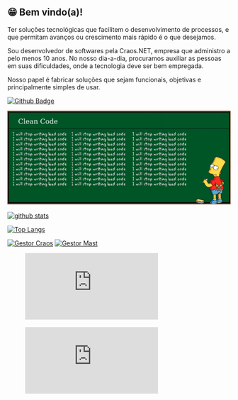 ## 😁 Bem vindo(a)! 

Ter soluções tecnológicas que facilitem o desenvolvimento de processos, e que permitam avanços ou crescimento mais rápido é o que desejamos.

Sou desenvolvedor de softwares pela Craos.NET, empresa que administro a pelo menos 10 anos. No nosso dia-a-dia, procuramos auxiliar as pessoas em suas dificuldades, onde a tecnologia deve ser bem empregada.

Nosso papel é fabricar soluções que sejam funcionais, objetivas e principalmente simples de usar.

[![Github Badge](https://img.shields.io/github/followers/oberdanbrito?label=Seguir&style=social)](https://github.com/oberdanbrito)

![image](https://github.com/OberdanBrito/OberdanBrito/blob/master/cleancode.png)

[![github stats](https://github-readme-stats.vercel.app/api?username=oberdanbrito&count_private=true&include_all_commits=true&show_icons=true?theme=buefy)](https://github.com/oberdanbrito/github-readme-stats)


[![Top Langs](https://github-readme-stats.vercel.app/api/top-langs/?username=oberdanbrito)](https://github.com/oberdanbrito/github-readme-stats)

[![Gestor Craos](https://wakatime.com/badge/github/Craos/craos.gestor.svg)](https://wakatime.com/badge/github/Craos/craos.gestor)
[![Gestor Mast](https://wakatime.com/badge/github/Grupo-Mast/mast.gestor.svg)](https://wakatime.com/badge/github/Grupo-Mast/mast.gestor)

<figure><embed src="https://wakatime.com/share/@eb9c14f3-847b-4b7f-be05-24cba40f2b44/ed077b4b-e8e9-437e-bbec-47e7b8419763.svg"></embed></figure>
<figure><embed src="https://wakatime.com/share/@Oberdan/862f663e-5c60-4bee-a0c3-2bde7501f501.svg"></embed></figure>
